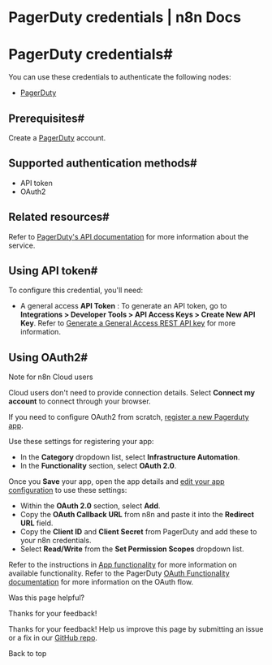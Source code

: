 # PagerDuty credentials | n8n Docs

[ ](https://github.com/n8n-io/n8n-docs/edit/main/docs/integrations/builtin/credentials/pagerduty.md "Edit this page")

# PagerDuty credentials#

You can use these credentials to authenticate the following nodes:

  * [PagerDuty](../../app-nodes/n8n-nodes-base.pagerduty/)

## Prerequisites#

Create a [PagerDuty](https://pagerduty.com/) account.

## Supported authentication methods#

  * API token
  * OAuth2

## Related resources#

Refer to [PagerDuty's API documentation](https://developer.pagerduty.com/docs/531092d4c6658-rest-api-v2-overview) for more information about the service.

## Using API token#

To configure this credential, you'll need:

  * A general access **API Token** : To generate an API token, go to **Integrations > Developer Tools > API Access Keys > Create New API Key**. Refer to [Generate a General Access REST API key](https://support.pagerduty.com/docs/api-access-keys#generate-a-general-access-rest-api-key) for more information.

## Using OAuth2#

Note for n8n Cloud users

Cloud users don't need to provide connection details. Select **Connect my account** to connect through your browser.

If you need to configure OAuth2 from scratch, [register a new Pagerduty app](https://developer.pagerduty.com/docs/dd91fbd09a1a1-register-an-app).

Use these settings for registering your app:

  * In the **Category** dropdown list, select **Infrastructure Automation**.
  * In the **Functionality** section, select **OAuth 2.0**.

Once you **Save** your app, open the app details and [edit your app configuration](https://developer.pagerduty.com/docs/dd91fbd09a1a1-register-an-app#editing-your-app-configuration) to use these settings:

  * Within the **OAuth 2.0** section, select **Add**.
  * Copy the **OAuth Callback URL** from n8n and paste it into the **Redirect URL** field.
  * Copy the **Client ID** and **Client Secret** from PagerDuty and add these to your n8n credentials.
  * Select **Read/Write** from the **Set Permission Scopes** dropdown list.

Refer to the instructions in [App functionality](https://developer.pagerduty.com/docs/b25fd1b8acb1b-app-functionality) for more information on available functionality. Refer to the PagerDuty [OAuth Functionality documentation](https://developer.pagerduty.com/docs/f59fdbd94ceab-o-auth-functionality) for more information on the OAuth flow.

Was this page helpful? 

Thanks for your feedback! 

Thanks for your feedback! Help us improve this page by submitting an issue or a fix in our [GitHub repo](https://github.com/n8n-io/n8n-docs). 

Back to top